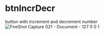 # btnIncrDecr
button with increment and decrement number
![FireShot Capture 021 - Document - 127 0 0 1](https://user-images.githubusercontent.com/56533067/136460360-b9ddf6f0-fa7f-48ae-8d0b-ab67fd3f1cfd.png)
